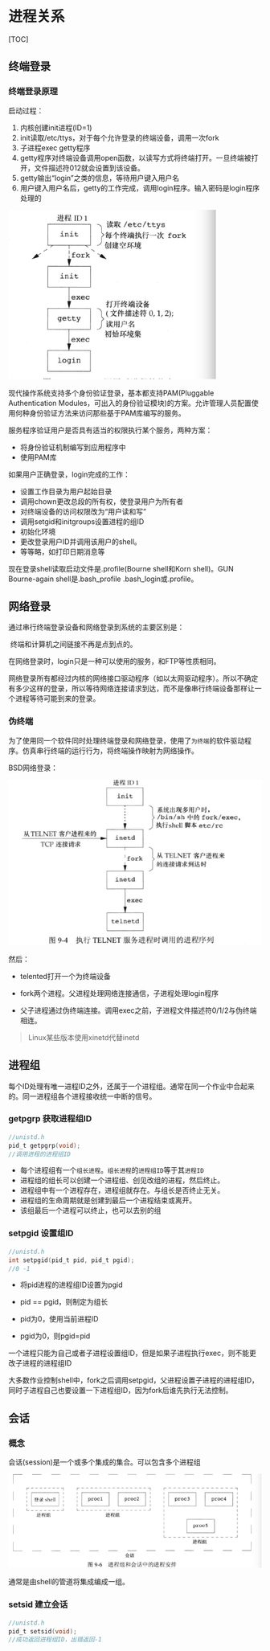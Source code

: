 # 进程关系

[TOC]

## 终端登录

### 终端登录原理

启动过程：

1. 内核创建init进程(ID=1)
2. init读取/etc/ttys，对于每个允许登录的终端设备，调用一次fork
3. 子进程exec getty程序
4. getty程序对终端设备调用open函数，以读写方式将终端打开。一旦终端被打开，文件描述符012就会设置到该设备。
5. getty输出“login”之类的信息，等待用户键入用户名
6. 用户键入用户名后，getty的工作完成，调用login程序。输入密码是login程序处理的

![1569232896868](pics/9_Thread_relationship/1569232896868.png)

现代操作系统支持多个身份验证登录，基本都支持PAM(Pluggable Authentication Modules，可出入的身份验证模块)的方案。允许管理人员配置使用何种身份验证方法来访问那些基于PAM库编写的服务。

服务程序验证用户是否具有适当的权限执行某个服务，两种方案：

- 将身份验证机制编写到应用程序中
- 使用PAM库

如果用户正确登录，login完成的工作：

- 设置工作目录为用户起始目录
- 调用chown更改总段的所有权，使登录用户为所有者
- 对终端设备的访问权限改为“用户读和写”
- 调用setgid和initgroups设置进程的组ID
- 初始化环境
- 更改登录用户ID并调用该用户的shell。
- 等等略，如打印日期消息等

现在登录shell读取启动文件是.profile(Bourne shell和Korn shell)。GUN Bourne-again shell是.bash_profile .bash_login或.profile。



## 网络登录

通过串行终端登录设备和网络登录到系统的主要区别是：

​	终端和计算机之间链接不再是点到点的。

在网络登录时，login只是一种可以使用的服务，和FTP等性质相同。

网络登录所有都经过内核的网络接口驱动程序（如以太网驱动程序）。所以不确定有多少这样的登录，所以等待网络连接请求到达，而不是像串行终端设备那样让一个进程等待可能到来的登录。

### 伪终端

为了使用同一个软件同时处理终端登录和网络登录，使用了`为终端`的软件驱动程序。仿真串行终端的运行行为，将终端操作映射为网络操作。

BSD网络登录：

![1569237049346](pics/9_Thread_relationship/1569237049346.png)

然后：

- telented打开一个为终端设备

- fork两个进程。父进程处理网络连接通信，子进程处理login程序
- 父子进程通过伪终端连接。调用exec之前，子进程文件描述符0/1/2与伪终端相连。

> Linux某些版本使用xinetd代替inetd



## 进程组

每个ID处理有唯一进程ID之外，还属于一个进程组。通常在同一个作业中合起来的。同一进程组各个进程接收统一中断的信号。

### getpgrp 获取进程组ID

```c
//unistd.h
pid_t getpgrp(void);
//调用进程的进程组ID
```



- 每个进程组有一个`组长进程`。`组长进程`的`进程组ID`等于其`进程ID`
- 进程组的组长可以创建一个进程组、创见改组的进程，然后终止。
- 进程组中有一个进程存在，进程组就存在。与组长是否终止无关。
- 进程组的生命周期就是创建到最后一个进程结束或离开。
- 该组最后一个进程可以终止，也可以去别的组

### setpgid 设置组ID

```c
//unistd.h
int setpgid(pid_t pid, pid_t pgid);
//0 -1
```

- 将pid进程的进程组ID设置为pgid
- pid == pgid，则制定为组长

- pid为0，使用当前进程ID
- pgid为0，则pgid=pid

一个进程只能为自己或者子进程设置组ID，但是如果子进程执行exec，则不能更改子进程的进程组ID



大多数作业控制shell中，fork之后调用setpgid，父进程设置子进程的进程组ID，同时子进程自己也要设置一下进程组ID，因为fork后谁先执行无法控制。



## 会话

### 概念

会话(session)是一个或多个集成的集合。可以包含多个进程组

![1569292208361](pics/9_Thread_relationship/1569292208361.png)

通常是由shell的管道将集成编成一组。



### setsid 建立会话

```c
//unistd.h
pid_t setsid(void);
//成功返回进程组ID，出错返回-1
```

